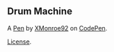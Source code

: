 Drum Machine
------------


A [Pen](https://codepen.io/xmonroe92/pen/LYjJBjd) by [XMonroe92](https://codepen.io/xmonroe92) on [CodePen](https://codepen.io).

[License](https://codepen.io/xmonroe92/pen/LYjJBjd/license).